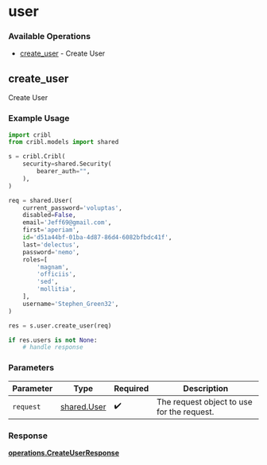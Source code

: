 # user

### Available Operations

* [create_user](#create_user) - Create User

## create_user

Create User

### Example Usage

```python
import cribl
from cribl.models import shared

s = cribl.Cribl(
    security=shared.Security(
        bearer_auth="",
    ),
)

req = shared.User(
    current_password='voluptas',
    disabled=False,
    email='Jeff69@gmail.com',
    first='aperiam',
    id='d51a44bf-01ba-4d87-86d4-6082bfbdc41f',
    last='delectus',
    password='nemo',
    roles=[
        'magnam',
        'officiis',
        'sed',
        'mollitia',
    ],
    username='Stephen_Green32',
)

res = s.user.create_user(req)

if res.users is not None:
    # handle response
```

### Parameters

| Parameter                                  | Type                                       | Required                                   | Description                                |
| ------------------------------------------ | ------------------------------------------ | ------------------------------------------ | ------------------------------------------ |
| `request`                                  | [shared.User](../../models/shared/user.md) | :heavy_check_mark:                         | The request object to use for the request. |


### Response

**[operations.CreateUserResponse](../../models/operations/createuserresponse.md)**

